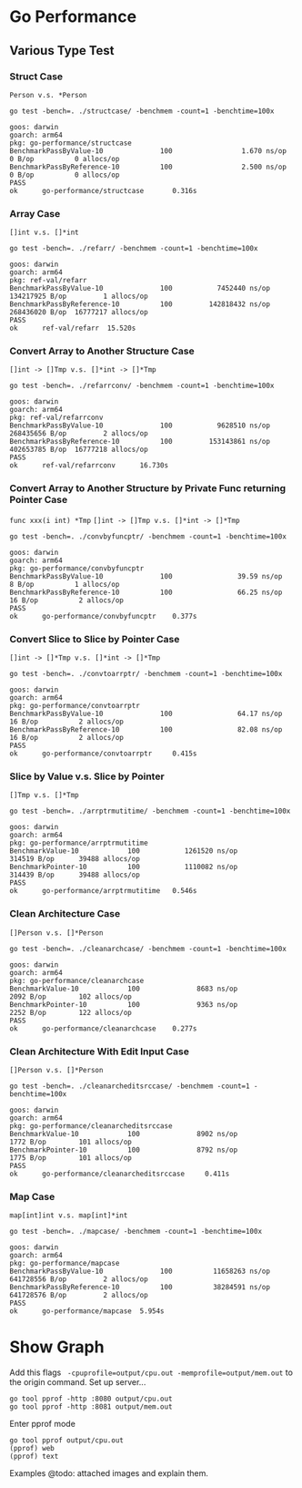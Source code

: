 # Go Performance

## Various Type Test
### Struct Case

`Person v.s. *Person`

```
go test -bench=. ./structcase/ -benchmem -count=1 -benchtime=100x
```

```
goos: darwin
goarch: arm64
pkg: go-performance/structcase
BenchmarkPassByValue-10              100                 1.670 ns/op           0 B/op          0 allocs/op
BenchmarkPassByReference-10          100                 2.500 ns/op           0 B/op          0 allocs/op
PASS
ok      go-performance/structcase       0.316s
```

### Array Case

`[]int v.s. []*int`

```
go test -bench=. ./refarr/ -benchmem -count=1 -benchtime=100x
```

```
goos: darwin
goarch: arm64
pkg: ref-val/refarr
BenchmarkPassByValue-10              100           7452440 ns/op        134217925 B/op         1 allocs/op
BenchmarkPassByReference-10          100         142818432 ns/op        268436020 B/op  16777217 allocs/op
PASS
ok      ref-val/refarr  15.520s
```

### Convert Array to Another Structure Case

`[]int -> []Tmp v.s. []*int -> []*Tmp`

```
go test -bench=. ./refarrconv/ -benchmem -count=1 -benchtime=100x
```

```
goos: darwin
goarch: arm64
pkg: ref-val/refarrconv
BenchmarkPassByValue-10              100           9628510 ns/op        268435656 B/op         2 allocs/op
BenchmarkPassByReference-10          100         153143861 ns/op        402653785 B/op  16777218 allocs/op
PASS
ok      ref-val/refarrconv      16.730s
```

### Convert Array to Another Structure by Private Func returning Pointer Case

`func xxx(i int) *Tmp`
`[]int -> []Tmp v.s. []*int -> []*Tmp`

```
go test -bench=. ./convbyfuncptr/ -benchmem -count=1 -benchtime=100x
```

```
goos: darwin
goarch: arm64
pkg: go-performance/convbyfuncptr
BenchmarkPassByValue-10              100                39.59 ns/op            8 B/op          1 allocs/op
BenchmarkPassByReference-10          100                66.25 ns/op           16 B/op          2 allocs/op
PASS
ok      go-performance/convbyfuncptr    0.377s
```

### Convert Slice to Slice by Pointer Case

`[]int -> []*Tmp v.s. []*int -> []*Tmp`

```
go test -bench=. ./convtoarrptr/ -benchmem -count=1 -benchtime=100x
```

```
goos: darwin
goarch: arm64
pkg: go-performance/convtoarrptr
BenchmarkPassByValue-10              100                64.17 ns/op           16 B/op          2 allocs/op
BenchmarkPassByReference-10          100                82.08 ns/op           16 B/op          2 allocs/op
PASS
ok      go-performance/convtoarrptr     0.415s
```

### Slice by Value v.s. Slice by Pointer

`[]Tmp v.s. []*Tmp`

```
go test -bench=. ./arrptrmutitime/ -benchmem -count=1 -benchtime=100x
```

```
goos: darwin
goarch: arm64
pkg: go-performance/arrptrmutitime
BenchmarkValue-10            100           1261520 ns/op          314519 B/op      39488 allocs/op
BenchmarkPointer-10          100           1110082 ns/op          314439 B/op      39488 allocs/op
PASS
ok      go-performance/arrptrmutitime   0.546s
```

### Clean Architecture Case

`[]Person v.s. []*Person`

```
go test -bench=. ./cleanarchcase/ -benchmem -count=1 -benchtime=100x
```

```
goos: darwin
goarch: arm64
pkg: go-performance/cleanarchcase
BenchmarkValue-10            100              8683 ns/op            2092 B/op        102 allocs/op
BenchmarkPointer-10          100              9363 ns/op            2252 B/op        122 allocs/op
PASS
ok      go-performance/cleanarchcase    0.277s
```

### Clean Architecture With Edit Input Case

`[]Person v.s. []*Person`

```
go test -bench=. ./cleanarcheditsrccase/ -benchmem -count=1 -benchtime=100x
```

```
goos: darwin
goarch: arm64
pkg: go-performance/cleanarcheditsrccase
BenchmarkValue-10            100              8902 ns/op            1772 B/op        101 allocs/op
BenchmarkPointer-10          100              8792 ns/op            1775 B/op        101 allocs/op
PASS
ok      go-performance/cleanarcheditsrccase     0.411s
```

### Map Case

`map[int]int v.s. map[int]*int`

```
go test -bench=. ./mapcase/ -benchmem -count=1 -benchtime=100x
```

```
goos: darwin
goarch: arm64
pkg: go-performance/mapcase
BenchmarkPassByValue-10              100          11658263 ns/op        641728556 B/op         2 allocs/op
BenchmarkPassByReference-10          100          38284591 ns/op        641728576 B/op         2 allocs/op
PASS
ok      go-performance/mapcase  5.954s
```

# Show Graph

Add this flags ` -cpuprofile=output/cpu.out -memprofile=output/mem.out` to the origin command.
Set up server...
```
go tool pprof -http :8080 output/cpu.out
go tool pprof -http :8081 output/mem.out
```

Enter pprof mode
```
go tool pprof output/cpu.out
(pprof) web
(pprof) text
```

Examples
@todo: attached images and explain them.
